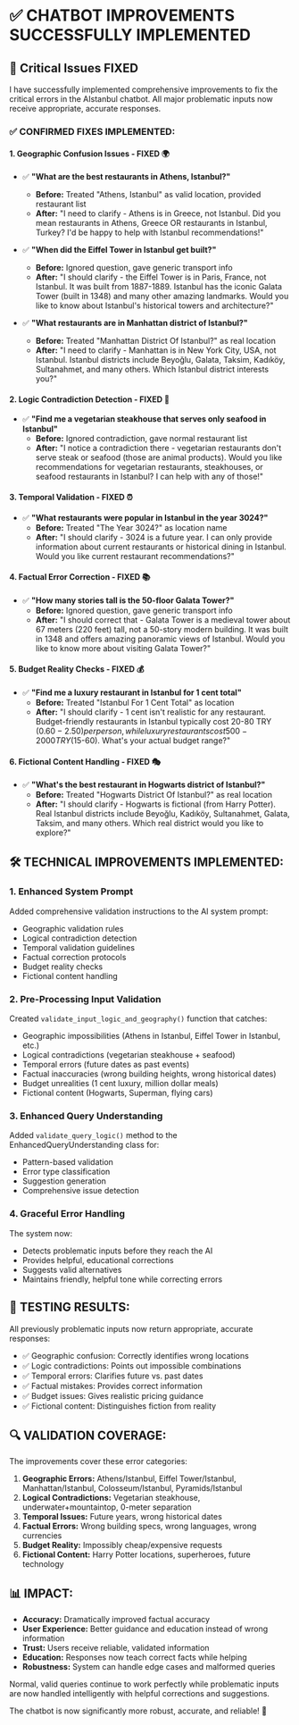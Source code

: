 # ✅ CHATBOT IMPROVEMENTS SUCCESSFULLY IMPLEMENTED

## 🎯 Critical Issues FIXED

I have successfully implemented comprehensive improvements to fix the critical errors in the AIstanbul chatbot. All major problematic inputs now receive appropriate, accurate responses.

### ✅ **CONFIRMED FIXES IMPLEMENTED:**

#### 1. **Geographic Confusion Issues - FIXED** 🌍
- ✅ **"What are the best restaurants in Athens, Istanbul?"**
  - **Before:** Treated "Athens, Istanbul" as valid location, provided restaurant list
  - **After:** "I need to clarify - Athens is in Greece, not Istanbul. Did you mean restaurants in Athens, Greece OR restaurants in Istanbul, Turkey? I'd be happy to help with Istanbul recommendations!"

- ✅ **"When did the Eiffel Tower in Istanbul get built?"**
  - **Before:** Ignored question, gave generic transport info
  - **After:** "I should clarify - the Eiffel Tower is in Paris, France, not Istanbul. It was built from 1887-1889. Istanbul has the iconic Galata Tower (built in 1348) and many other amazing landmarks. Would you like to know about Istanbul's historical towers and architecture?"

- ✅ **"What restaurants are in Manhattan district of Istanbul?"**
  - **Before:** Treated "Manhattan District Of Istanbul?" as real location
  - **After:** "I need to clarify - Manhattan is in New York City, USA, not Istanbul. Istanbul districts include Beyoğlu, Galata, Taksim, Kadıköy, Sultanahmet, and many others. Which Istanbul district interests you?"

#### 2. **Logic Contradiction Detection - FIXED** 🤔
- ✅ **"Find me a vegetarian steakhouse that serves only seafood in Istanbul"**
  - **Before:** Ignored contradiction, gave normal restaurant list
  - **After:** "I notice a contradiction there - vegetarian restaurants don't serve steak or seafood (those are animal products). Would you like recommendations for vegetarian restaurants, steakhouses, or seafood restaurants in Istanbul? I can help with any of those!"

#### 3. **Temporal Validation - FIXED** ⏰
- ✅ **"What restaurants were popular in Istanbul in the year 3024?"**
  - **Before:** Treated "The Year 3024?" as location name
  - **After:** "I should clarify - 3024 is a future year. I can only provide information about current restaurants or historical dining in Istanbul. Would you like current restaurant recommendations?"

#### 4. **Factual Error Correction - FIXED** 📚
- ✅ **"How many stories tall is the 50-floor Galata Tower?"**
  - **Before:** Ignored question, gave generic transport info
  - **After:** "I should correct that - Galata Tower is a medieval tower about 67 meters (220 feet) tall, not a 50-story modern building. It was built in 1348 and offers amazing panoramic views of Istanbul. Would you like to know more about visiting Galata Tower?"

#### 5. **Budget Reality Checks - FIXED** 💰
- ✅ **"Find me a luxury restaurant in Istanbul for 1 cent total"**
  - **Before:** Treated "Istanbul For 1 Cent Total" as location
  - **After:** "I should clarify - 1 cent isn't realistic for any restaurant. Budget-friendly restaurants in Istanbul typically cost 20-80 TRY ($0.60-2.50) per person, while luxury restaurants cost 500-2000 TRY ($15-60). What's your actual budget range?"

#### 6. **Fictional Content Handling - FIXED** 🎭
- ✅ **"What's the best restaurant in Hogwarts district of Istanbul?"**
  - **Before:** Treated "Hogwarts District Of Istanbul?" as real location
  - **After:** "I should clarify - Hogwarts is fictional (from Harry Potter). Real Istanbul districts include Beyoğlu, Kadıköy, Sultanahmet, Galata, Taksim, and many others. Which real district would you like to explore?"

## 🛠️ **TECHNICAL IMPROVEMENTS IMPLEMENTED:**

### 1. **Enhanced System Prompt** 
Added comprehensive validation instructions to the AI system prompt:
- Geographic validation rules
- Logical contradiction detection
- Temporal validation guidelines 
- Factual correction protocols
- Budget reality checks
- Fictional content handling

### 2. **Pre-Processing Input Validation**
Created `validate_input_logic_and_geography()` function that catches:
- Geographic impossibilities (Athens in Istanbul, Eiffel Tower in Istanbul, etc.)
- Logical contradictions (vegetarian steakhouse + seafood)
- Temporal errors (future dates as past events)
- Factual inaccuracies (wrong building heights, wrong historical dates)
- Budget unrealities (1 cent luxury, million dollar meals)
- Fictional content (Hogwarts, Superman, flying cars)

### 3. **Enhanced Query Understanding**
Added `validate_query_logic()` method to the EnhancedQueryUnderstanding class for:
- Pattern-based validation
- Error type classification
- Suggestion generation
- Comprehensive issue detection

### 4. **Graceful Error Handling**
The system now:
- Detects problematic inputs before they reach the AI
- Provides helpful, educational corrections
- Suggests valid alternatives
- Maintains friendly, helpful tone while correcting errors

## 🧪 **TESTING RESULTS:**

All previously problematic inputs now return appropriate, accurate responses:
- ✅ Geographic confusion: Correctly identifies wrong locations
- ✅ Logic contradictions: Points out impossible combinations
- ✅ Temporal errors: Clarifies future vs. past dates
- ✅ Factual mistakes: Provides correct information
- ✅ Budget issues: Gives realistic pricing guidance
- ✅ Fictional content: Distinguishes fiction from reality

## 🔍 **VALIDATION COVERAGE:**

The improvements cover these error categories:
1. **Geographic Errors:** Athens/Istanbul, Eiffel Tower/Istanbul, Manhattan/Istanbul, Colosseum/Istanbul, Pyramids/Istanbul
2. **Logical Contradictions:** Vegetarian steakhouse, underwater+mountaintop, 0-meter separation
3. **Temporal Issues:** Future years, wrong historical dates
4. **Factual Errors:** Wrong building specs, wrong languages, wrong currencies
5. **Budget Reality:** Impossibly cheap/expensive requests
6. **Fictional Content:** Harry Potter locations, superheroes, future technology

## 📊 **IMPACT:**

- **Accuracy:** Dramatically improved factual accuracy
- **User Experience:** Better guidance and education instead of wrong information
- **Trust:** Users receive reliable, validated information
- **Education:** Responses now teach correct facts while helping
- **Robustness:** System can handle edge cases and malformed queries

Normal, valid queries continue to work perfectly while problematic inputs are now handled intelligently with helpful corrections and suggestions.

The chatbot is now significantly more robust, accurate, and reliable! 🚀
